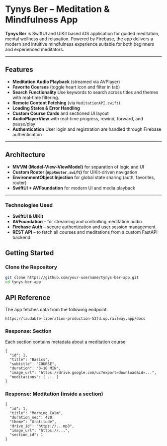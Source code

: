 # Tynys Ber – Meditation & Mindfulness App

**Tynys Ber** is SwiftUI and UIKit based iOS application for guided meditation, mental wellness and relaxation. Powered by Firebase, the app delivers a modern and intuitive mindfulness experience suitable for both beginners and experienced meditators.


---

## Features

- **Meditation Audio Playback** (streamed via AVPlayer)
- **Favorite Courses** (toggle heart icon and filter in tab)
- **Search Functionality** Use keywords to search across titles and themes with real-time filtering.
- **Remote Content Fetching** (via `MeditationAPI.swift`)
- **Loading States & Error Handling**
- **Custom Course Cards** and sectioned UI layout
- **AudioPlayerView** with real-time progress, rewind, forward, and pause/play
- **Authentication** User login and registration are handled through Firebase authentication

---

## Architecture

- **MVVM (Model-View-ViewModel)** for separation of logic and UI
- **Custom Router (`AppRouter.swift`)** for UIKit-driven navigation
- **EnvironmentObject Injection** for global state sharing (auth, favorites, router)
- **SwiftUI + AVFoundation** for modern UI and media playback

---

### Technologies Used

- **SwiftUI & UIKit** 
- **AVFoundation** – for streaming and controlling meditation audio  
- **Firebase Auth** – secure authentication and user session management  
- **REST API** – to fetch all courses and meditations from a custom FastAPI backend  


## Getting Started

### Clone the Repository

```bash
git clone https://github.com/your-username/tynys-ber-app.git
cd tynys-ber-app
```

## API Reference

The app fetches data from the following endpoint:
```
https://laudable-liberation-production-53fd.up.railway.app/docs
```

### Response: Section

Each section contains metadata about a meditation course:

```
{
  "id": 1,
  "title": "Basics",
  "subtitle": "COURSE",
  "duration": "3–10 MIN",
  "image_url": "https://drive.google.com/uc?export=download&id=...",
  "meditations": [ ... ]
}
```

### Response: Meditation (inside a section)
```
{
  "id": 1,
  "title": "Morning Calm",
  "duration_sec": 420,
  "theme": "Gratitude",
  "drive_id": "https://...mp3",
  "image_url": "https://...",
  "section_id": 1
}
```

